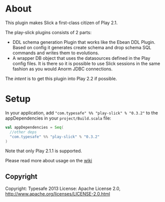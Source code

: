 # About

This plugin makes Slick a first-class citizen of Play 2.1.

The play-slick plugins consists of 2 parts:
 - DDL schema generation Plugin that works like the Ebean DDL Plugin. Based on config it generates create schema and drop schema SQL commands and writes them to evolutions.
 - A wrapper DB object that uses the datasources defined in the Play config files. It is there so it is possible to use Slick sessions in the same fashion as you would Anorm JDBC connections.

The *intent* is to get this plugin into Play 2.2 if possible.



# Setup
In your application, add `"com.typesafe" %% "play-slick" % "0.3.2"` to the appDependencies in your `project/Build.scala` file:

```scala
val appDependencies = Seq(
  //other deps
  "com.typesafe" %% "play-slick" % "0.3.2" 
)
```

Note that only Play 2.1.1 is supported.

Please read more about usage on the [wiki](https://github.com/freekh/play-slick/wiki/Usage)

Copyright
---------

Copyright: Typesafe 2013
License: Apache License 2.0, http://www.apache.org/licenses/LICENSE-2.0.html
